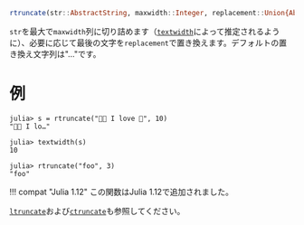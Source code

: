 ```julia
rtruncate(str::AbstractString, maxwidth::Integer, replacement::Union{AbstractString,AbstractChar} = '…')
```

`str`を最大で`maxwidth`列に切り詰めます（[`textwidth`](@ref)によって推定されるように）、必要に応じて最後の文字を`replacement`で置き換えます。デフォルトの置き換え文字列は"…"です。

# 例

```jldoctest
julia> s = rtruncate("🍕🍕 I love 🍕", 10)
"🍕🍕 I lo…"

julia> textwidth(s)
10

julia> rtruncate("foo", 3)
"foo"
```

!!! compat "Julia 1.12"
    この関数はJulia 1.12で追加されました。


[`ltruncate`](@ref)および[`ctruncate`](@ref)も参照してください。
